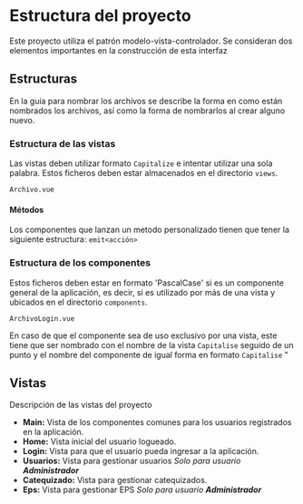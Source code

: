 # Estructura del proyecto
Este proyecto utiliza el patrón modelo-vista-controlador. Se consideran dos elementos importantes en la construcción de esta interfaz

## Estructuras
En la guia para nombrar los archivos se describe la forma en como están nombrados los archivos, así como la forma de nombrarlos al crear alguno nuevo.
### Estructura de las vistas
Las vistas deben utilizar formato `Capitalize` e intentar utilizar una sola palabra. Estos ficheros deben estar almacenados en el directorio `views`.
```
Archivo.vue
```
#### Métodos
Los componentes que lanzan un metodo personalizado tienen que tener la siguiente estructura: `emit<acción>`
<!-- TODO:metodos, tipo de case general-->
<!-- TODO:metodos para CRUD-->
<!-- TODO:eventos recibidos de los componentes-->

### Estructura de los componentes
Estos ficheros deben estar en formato 'PascalCase' si es un componente general de la aplicación, es decir, si es utilizado por más de una vista y ubicados en el directorio `components`.
```
ArchivoLogin.vue
```
En caso de que el componente sea de uso exclusivo por una vista, este tiene que ser nombrado con el nombre de la vista `Capitalise` seguido de un punto y el nombre del componente de igual forma en formato `Capitalise`
"
## Vistas
Descripción de las vistas del proyecto
- **Main:** Vista de los componentes comunes para los usuarios registrados en la aplicación.
- **Home:** Vista inicial del usuario logueado.
- **Login:** Vista para que el usuario pueda ingresar a la aplicación.
- **Usuarios:** Vista para gestionar usuarios *Solo para usuario **Administrador***
- **Catequizado:** Vista para gestionar catequizados.
- **Eps:** Vista para gestionar EPS  *Solo para usuario **Administrador***
